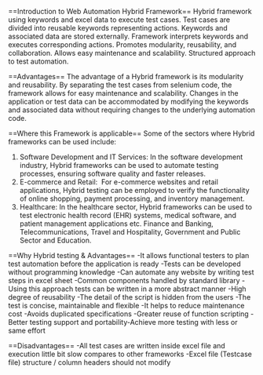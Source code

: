 ==Introduction to Web Automation Hybrid Framework==
Hybrid framework using keywords and excel data to execute test cases. Test cases are divided into reusable keywords representing actions. Keywords and associated data are stored externally. Framework interprets keywords and executes corresponding actions. Promotes modularity, reusability, and collaboration. Allows easy maintenance and scalability. Structured approach to test automation.​​

==Advantages==
The advantage of a Hybrid framework is its modularity and reusability. By separating the test cases from selenium code, the framework allows for easy maintenance and scalability. Changes in the application or test data can be accommodated by modifying the keywords and associated data without requiring changes to the underlying automation code.​

==Where this Framework is applicable​==
Some of the sectors where Hybrid frameworks can be used include:​

1. Software Development and IT Services:​
In the software development industry, Hybrid frameworks can be used to automate testing processes, ensuring software quality and faster releases.​
2.   E-commerce and Retail: ​
For e-commerce websites and retail applications, Hybrid testing can be employed to verify the functionality of online shopping, payment processing, and inventory management.​
3.   Healthcare:​
In the healthcare sector, Hybrid frameworks can be used to test electronic health record (EHR) systems, medical software, and patient management applications etc. Finance and Banking, Telecommunications, Travel and Hospitality, Government and Public Sector and Education.​

==Why Hybrid testing & Advantages​==
-It allows functional testers to plan test automation before the application is ready​
-Tests can be developed without programming knowledge​
-Can automate any website by writing test steps in excel sheet​
-Common components handled by standard library​
-Using this approach tests can be written in a more abstract manner​
-High degree of reusability​
-The detail of the script is hidden from the users​
-The test is concise, maintainable and flexible​
-It helps to reduce maintenance cost​
-Avoids duplicated specifications​
-Greater reuse of function scripting​
-Better testing support and portability​
-Achieve more testing with less or same effort

==Disadvantages==
-All test cases are written inside excel file and execution little bit slow compares to other frameworks​
-Excel file (Testcase file) structure / column headers should not modify​
